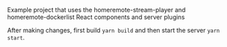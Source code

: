 Example project that uses the homeremote-stream-player and homeremote-dockerlist React components and server plugins

After making changes, first build `yarn build` and then start the server `yarn start`.
